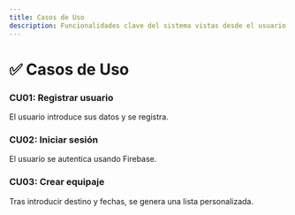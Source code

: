 ```yaml
---
title: Casos de Uso
description: Funcionalidades clave del sistema vistas desde el usuario.
---
```


# ✅ Casos de Uso

### CU01: Registrar usuario
El usuario introduce sus datos y se registra.

### CU02: Iniciar sesión
El usuario se autentica usando Firebase.

### CU03: Crear equipaje
Tras introducir destino y fechas, se genera una lista personalizada.
